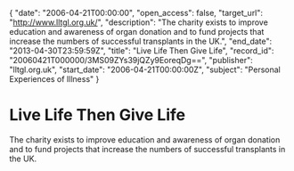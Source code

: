 {
  "date": "2006-04-21T00:00:00", 
  "open_access": false, 
  "target_url": "http://www.lltgl.org.uk/", 
  "description": "The charity exists to improve education and awareness of organ donation and to fund projects that increase the numbers of successful transplants in the UK.", 
  "end_date": "2013-04-30T23:59:59Z", 
  "title": "Live Life Then Give Life", 
  "record_id": "20060421T000000/3MS09ZYs39jQZy9EoreqDg==", 
  "publisher": "lltgl.org.uk", 
  "start_date": "2006-04-21T00:00:00Z", 
  "subject": "Personal Experiences of Illness"
}

# Live Life Then Give Life

The charity exists to improve education and awareness of organ donation and to fund projects that increase the numbers of successful transplants in the UK.